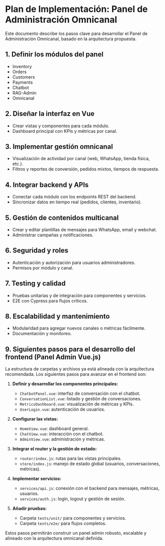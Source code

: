 # Plan de Implementación: Panel de Administración Omnicanal

Este documento describe los pasos clave para desarrollar el Panel de Administración Omnicanal, basado en la arquitectura propuesta.

## 1. Definir los módulos del panel
- Inventory
- Orders
- Customers
- Payments
- Chatbot
- RAG-Admin
- Omnicanal

## 2. Diseñar la interfaz en Vue
- Crear vistas y componentes para cada módulo.
- Dashboard principal con KPIs y métricas por canal.

## 3. Implementar gestión omnicanal
- Visualización de actividad por canal (web, WhatsApp, tienda física, etc.).
- Filtros y reportes de conversión, pedidos mixtos, tiempos de respuesta.

## 4. Integrar backend y APIs
- Conectar cada módulo con los endpoints REST del backend.
- Sincronizar datos en tiempo real (pedidos, clientes, inventario).

## 5. Gestión de contenidos multicanal
- Crear y editar plantillas de mensajes para WhatsApp, email y webchat.
- Administrar campañas y notificaciones.

## 6. Seguridad y roles
- Autenticación y autorización para usuarios administradores.
- Permisos por módulo y canal.

## 7. Testing y calidad
- Pruebas unitarias y de integración para componentes y servicios.
- E2E con Cypress para flujos críticos.

## 8. Escalabilidad y mantenimiento
- Modularidad para agregar nuevos canales o métricas fácilmente.
- Documentación y monitoreo.

## 9. Siguientes pasos para el desarrollo del frontend (Panel Admin Vue.js)

La estructura de carpetas y archivos ya está alineada con la arquitectura recomendada. Los siguientes pasos para avanzar en el frontend son:

1. **Definir y desarrollar los componentes principales:**
   - `ChatbotPanel.vue`: interfaz de conversación con el chatbot.
   - `ConversationList.vue`: listado y gestión de conversaciones.
   - `MetricsDashboard.vue`: visualización de métricas y KPIs.
   - `UserLogin.vue`: autenticación de usuarios.

2. **Configurar las vistas:**
   - `HomeView.vue`: dashboard general.
   - `ChatView.vue`: interacción con el chatbot.
   - `AdminView.vue`: administración y métricas.

3. **Integrar el router y la gestión de estado:**
   - `router/index.js`: rutas para las vistas principales.
   - `store/index.js`: manejo de estado global (usuarios, conversaciones, métricas).

4. **Implementar servicios:**
   - `services/api.js`: conexión con el backend para mensajes, métricas, usuarios.
   - `services/auth.js`: login, logout y gestión de sesión.

5. **Añadir pruebas:**
   - Carpeta `tests/unit/` para componentes y servicios.
   - Carpeta `tests/e2e/` para flujos completos.

Estos pasos permitirán construir un panel admin robusto, escalable y alineado con la arquitectura omnicanal definida.

